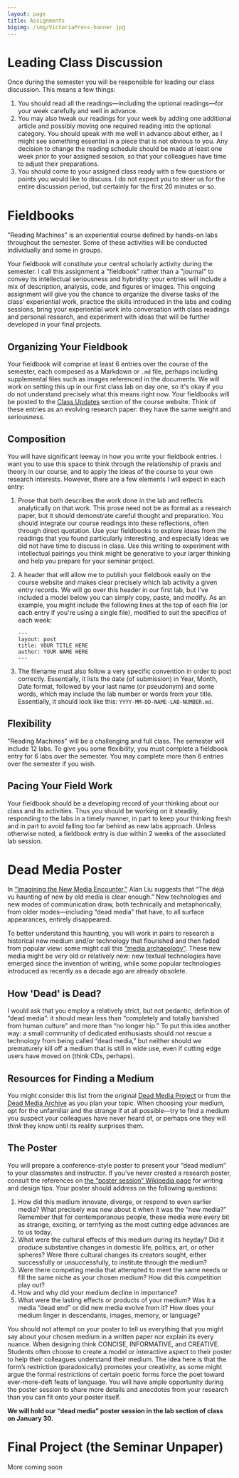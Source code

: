 ```yaml
---
layout: page
title: Assignments
bigimg: /img/VictoriaPress-banner.jpg
---
```


# Leading Class Discussion

Once during the semester you will be responsible for leading our class discussion. This means a few things:

1. You should read all the readings—including the optional readings—for your week carefully and well in advance.
2. You may also tweak our readings for your week by adding one additional article and possibly moving one required reading into the optional category. You should speak with me well in advance about either, as I might see something essential in a piece that is not obvious to you. Any decision to change the reading schedule should be made at least one week prior to your assigned session, so that your colleagues have time to adjust their preparations.
3. You should come to your assigned class ready with a few questions or points you would like to discuss. I do not expect you to steer us for the entire discussion period, but certainly for the first 20 minutes or so.

# Fieldbooks

"Reading Machines" is an experiential course defined by hands-on labs throughout the semester. Some of these activities will be conducted individually and some in groups.

Your fieldbook will constitute your central scholarly activity during the semester. I call this assignment a "fieldbook" rather than a "journal" to convey its intellectual seriousness and hybridity: your entries will include a mix of description, analysis, code, and figures or images. This ongoing assignment will give you the chance to organize the diverse tasks of the class' experiential work, practice the skills introduced in the labs and coding sessions, bring your experiential work into conversation with class readings and personal research, and experiment with ideas that will be further developed in your final projects. 

## Organizing Your Fieldbook

Your fieldbook will comprise at least 6 entries over the course of the semester, each composed as a Markdown or `.md` file, perhaps including supplemental files such as images referenced in the documents. We will work on setting this up in our first class lab on day one, so it's okay if you do not understand precisely what this means right now. Your fieldbooks will be posted to the [Class Updates](/updates/) section of the course website. Think of these entries as an evolving research paper: they have the same weight and seriousness. 

## Composition

You will have significant leeway in how you write your fieldbook entries. I want you to use this space to think through the relationship of praxis and theory in our course, and to apply the ideas of the course to your own research interests. However, there are a few elements I will expect in each entry:

1. Prose that both describes the work done in the lab and reflects analytically on that work. This prose need not be as formal as a research paper, but it should demonstrate careful thought and preparation. You should integrate our course readings into these reflections, often through direct quotation. Use your fieldbooks to explore ideas from the readings that you found particularly interesting, and especially ideas we did not have time to discuss in class. Use this writing to experiment with intellectual pairings you think might be generative to your larger thinking and help you prepare for your seminar project.

2. A header that will allow me to publish your fieldbook easily on the course website and makes clear precisely which lab activity a given entry records. We will go over this header in our first lab, but I've included a model below you can simply copy, paste, and modify. As an example, you might include the following lines at the top of each file (or each entry if you're using a single file), modified to suit the specifics of each week:
    ``` 
    ---
    layout: post
    title: YOUR TITLE HERE
    author: YOUR NAME HERE
    ---
    ```
3. The filename must also follow a very specific convention in order to post correctly. Essentially, it lists the date (of submission) in Year, Month, Date format, followed by your last name (or pseudonym) and some words, which may include the lab number or words from your title. Essentially, it should look like this: `YYYY-MM-DD-NAME-LAB-NUMBER.md`.

## Flexibility

"Reading Machines" will be a challenging and full class. The semester will include 12 labs. To give you some flexibility, you must complete a fieldbook entry for 6 labs over the semester. You may complete more than 6 entries over the semester if you wish.

## Pacing Your Field Work

Your fieldbook should be a developing record of your thinking about our class and its activities. Thus you should be working on it steadily, responding to the labs in a timely manner, in part to keep your thinking fresh and in part to avoid falling too far behind as new labs approach. Unless otherwise noted, a fieldbook entry is due within 2 weeks of the associated lab session. 

# Dead Media Poster

In [“Imagining the New Media Encounter,"](http://www.digitalhumanities.org/companion/view?docId=blackwell/9781405148641/9781405148641.xml&chunk.id=ss1-3-1&toc.depth=1&toc.id=ss1-3-1&brand=9781405148641_brand) Alan Liu suggests that “The déjá vu haunting of new by old media is clear enough.” New technologies and new modes of communication draw, both technically and metaphorically, from older modes—including “dead media” that have, to all surface appearances, entirely disappeared.

To better understand this haunting, you will work in pairs to research a historical new medium and/or technology that flourished and then faded from popular view: some might call this [“media archaeology”](http://mediaarchaeologylab.com/). These new media might be very old or relatively new: new textual technologies have emerged since the invention of writing, while some popular technologies introduced as recently as a decade ago are already obsolete. 

## How 'Dead' is Dead?

I would ask that you employ a relatively strict, but not pedantic, definition of “dead media”: it should mean less than “completely and totally banished from human culture” and more than “no longer hip.” To put this idea another way: a small community of dedicated enthusiasts should not rescue a technology from being called “dead media,” but neither should we prematurely kill off a medium that is still in wide use, even if cutting edge users have moved on (think CDs, perhaps).

## Resources for Finding a Medium

You might consider this list from the original [Dead Media Project](http://www.deadmedia.org/notes/index-numeric.html) or from the [Dead Media Archive](http://cultureandcommunication.org/deadmedia/index.php/Main_Page) as you plan your topic. When choosing your medium, opt for the unfamiliar and the strange if at all possible—try to find a medium you suspect your colleagues have never heard of, or perhaps one they will *think* they know until its reality surprises them.

## The Poster

You will prepare a conference-style poster to present your “dead medium” to your classmates and instructor. If you’ve never created a research poster, consult the references on [the “poster session” Wikipedia page](http://en.wikipedia.org/wiki/Poster_session) for writing and design tips. Your poster should address on the following questions:

1. How did this medium innovate, diverge, or respond to even earlier media? What precisely was new about it when it was the “new media?” Remember that for contemporanous people, these media were every bit as strange, exciting, or terrifying as the most cutting edge advances are to us today.
2. What were the cultural effects of this medium during its heyday? Did it produce substantive changes in domestic life, politics, art, or other spheres? Were there cultural changes its creators sought, either successfully or unsuccessfully, to institute through the medium?
3. Were there competing media that attempted to meet the same needs or fill the same niche as your chosen medium? How did this competition play out?
4. How and why did your medium decline in importance?
5. What were the lasting effects or products of your medium? Was it a media “dead end” or did new media evolve from it? How does your medium linger in descendants, images, memory, or language?

You should not attempt on your poster to tell us everything that you might say about your chosen medium in a written paper nor explain its every nuance. When designing think CONCISE, INFORMATIVE, and CREATIVE. Students often choose to create a model or interactive aspect to their poster to help their colleagues understand their medium. The idea here is that the form’s restriction (paradoxically) promotes your creativity, as some might argue the formal restrictions of certain poetic forms force the poet toward ever-more-deft feats of language. You will have ample opportunity during the poster session to share more details and anecdotes from your research than you can fit onto your poster itself.

**We will hold our “dead media” poster session in the lab section of class on January 30.**

# Final Project (the Seminar Unpaper)

More coming soon